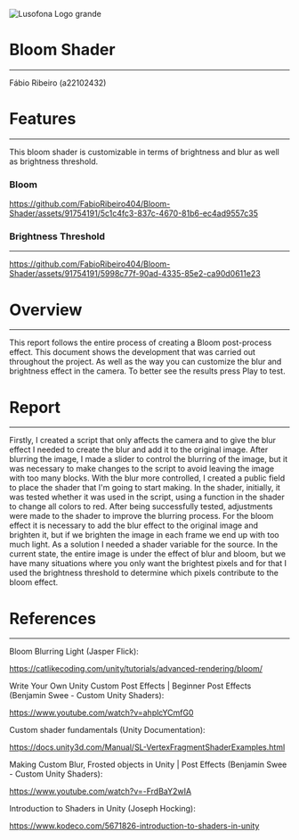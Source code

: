 
![Lusofona Logo grande](https://github.com/FabioRibeiro404/Bloom-Shader/assets/91754191/3a4e8d19-e6cb-42f2-a84e-011e15ef89db)

# Bloom Shader
---
Fábio Ribeiro (a22102432)

# Features
---
This bloom shader is customizable in terms of brightness and blur as well as brightness threshold.

### Bloom

https://github.com/FabioRibeiro404/Bloom-Shader/assets/91754191/5c1c4fc3-837c-4670-81b6-ec4ad9557c35

### Brightness Threshold
---


https://github.com/FabioRibeiro404/Bloom-Shader/assets/91754191/5998c77f-90ad-4335-85e2-ca90d0611e23

# Overview
---
This report follows the entire process of creating a Bloom post-process effect.
This document shows the development that was carried out throughout the project. As well as the way you can customize the blur and brightness effect in the camera. To better see the results press Play to test.


# Report
---
Firstly, I created a script that only affects the camera and to give the blur effect I needed to create the blur and add it to the original image.
After blurring the image, I made a slider to control the blurring of the image, but it was necessary to make changes to the script to avoid leaving the image with too many blocks.
With the blur more controlled, I created a public field to place the shader that I'm going to start making.
In the shader, initially, it was tested whether it was used in the script, using a function in the shader to change all colors to red.
After being successfully tested, adjustments were made to the shader to improve the blurring process.
For the bloom effect it is necessary to add the blur effect to the original image and brighten it, but if we brighten the image in each frame we end up with too much light. As a solution I needed a shader variable for the source.
In the current state, the entire image is under the effect of
blur and bloom, but we have many situations where you only want the brightest pixels and for that I used the brightness threshold to determine which pixels contribute to the bloom effect.




# References
---

Bloom Blurring Light (Jasper Flick):

https://catlikecoding.com/unity/tutorials/advanced-rendering/bloom/

Write Your Own Unity Custom Post Effects | Beginner Post Effects (Benjamin Swee - Custom Unity Shaders):

https://www.youtube.com/watch?v=ahplcYCmfG0

Custom shader fundamentals (Unity Documentation):

https://docs.unity3d.com/Manual/SL-VertexFragmentShaderExamples.html

Making Custom Blur, Frosted objects in Unity | Post Effects (Benjamin Swee - Custom Unity Shaders):

https://www.youtube.com/watch?v=-FrdBaY2wIA

Introduction to Shaders in Unity (Joseph Hocking):

https://www.kodeco.com/5671826-introduction-to-shaders-in-unity
